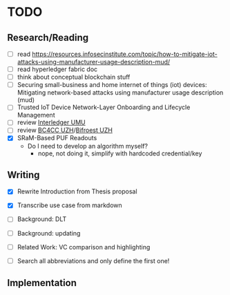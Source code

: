 # TODO

## Research/Reading

- [ ] read https://resources.infosecinstitute.com/topic/how-to-mitigate-iot-attacks-using-manufacturer-usage-description-mud/
- [ ] read hyperledger fabric doc
- [ ] think about conceptual blockchain stuff
- [ ] Securing small-business and home internet of things (iot) devices: Mitigating network-based
      attacks using manufacturer usage description (mud)
- [ ] Trusted IoT Device Network-Layer Onboarding and Lifecycle Management
- [ ] review [Interledger UMU](https://www.researchgate.net/publication/342255539_An_Interledger_Blockchain_Platform_for_Cross-Border_Management_of_Cybersecurity_Information)
- [ ] review [BC4CC UZH]()/[Bifroest UZH](https://gitlab.ifi.uzh.ch/scheid/bifrost)
- [x] SRaM-Based PUF Readouts
  - Do I need to develop an algorithm myself?
    - nope, not doing it, simplify with hardcoded credential/key

## Writing

- [x] Rewrite Introduction from Thesis proposal
- [x] Transcribe use case from markdown
- [ ] Background: DLT
- [ ] Background: updating
- [ ] Related Work: VC comparison and highlighting

- [ ] Search all abbreviations and only define the first one!

## Implementation
